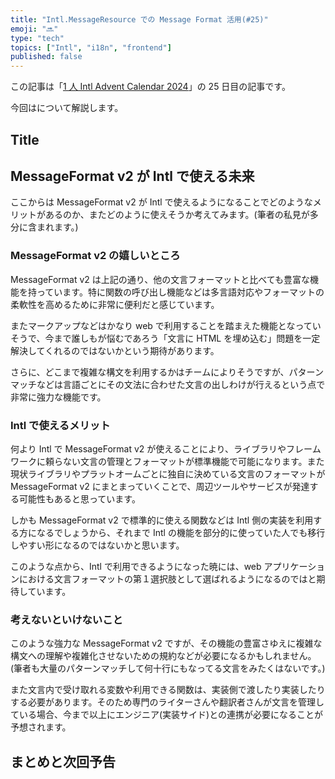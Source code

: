 ```yaml
---
title: "Intl.MessageResource での Message Format 活用(#25)"
emoji: "🔜"
type: "tech"
topics: ["Intl", "i18n", "frontend"]
published: false
---
```


この記事は「[1 人 Intl Advent Calendar 2024](https://adventar.org/calendars/10555)」の 25 日目の記事です。

今回はについて解説します。

## Title

## MessageFormat v2 が Intl で使える未来

ここからは MessageFormat v2 が Intl で使えるようになることでどのようなメリットがあるのか、またどのように使えそうか考えてみます。(筆者の私見が多分に含まれます。)

### MessageFormat v2 の嬉しいところ

MessageFormat v2 は上記の通り、他の文言フォーマットと比べても豊富な機能を持っています。特に関数の呼び出し機能などは多言語対応やフォーマットの柔軟性を高めるために非常に便利だと感じています。

またマークアップなどはかなり web で利用することを踏まえた機能となっていそうで、今まで誰しもが悩むであろう「文言に HTML を埋め込む」問題を一定解決してくれるのではないかという期待があります。

さらに、どこまで複雑な構文を利用するかはチームによりそうですが、パターンマッチなどは言語ごとにその文法に合わせた文言の出しわけが行えるという点で非常に強力な機能です。

### Intl で使えるメリット

何より Intl で MessageFormat v2 が使えることにより、ライブラリやフレームワークに頼らない文言の管理とフォーマットが標準機能で可能になります。また現状ライブラリやプラットオームごとに独自に決めている文言のフォーマットが MessageFormat v2 にまとまっていくことで、周辺ツールやサービスが発達する可能性もあると思っています。

しかも MessageFormat v2 で標準的に使える関数などは Intl 側の実装を利用する方になるでしょうから、それまで Intl の機能を部分的に使っていた人でも移行しやすい形になるのではないかと思います。

このような点から、Intl で利用できるようになった暁には、web アプリケーションにおける文言フォーマットの第１選択肢として選ばれるようになるのではと期待しています。

### 考えないといけないこと

このような強力な MessageFormat v2 ですが、その機能の豊富さゆえに複雑な構文への理解や複雑化させないための規約などが必要になるかもしれません。(筆者も大量のパターンマッチして何十行にもなってる文言をみたくはないです。)

また文言内で受け取れる変数や利用できる関数は、実装側で渡したり実装したりする必要があります。そのため専門のライターさんや翻訳者さんが文言を管理している場合、今まで以上にエンジニア(実装サイド)との連携が必要になることが予想されます。

## まとめと次回予告

